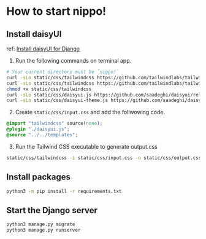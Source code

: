# How to start nippo!
## Install daisyUI
ref: [Install daisyUI for Django](https://daisyui.com/docs/install/django/?lang=ja)

1. Run the following commands on terminal app.

```bash
# Your current directory must be `nippo!`
curl -sLo static/css/tailwindcss https://github.com/tailwindlabs/tailwindcss/releases/latest/download/tailwindcss-macos-arm64
curl -sLo static/css/tailwindcss https://github.com/tailwindlabs/tailwindcss/releases/latest/download/tailwindcss-macos-x64
chmod +x static/css/tailwindcss
curl -sLo static/css/daisyui.js https://github.com/saadeghi/daisyui/releases/latest/download/daisyui.js
curl -sLo static/css/daisyui-theme.js https://github.com/saadeghi/daisyui/releases/latest/download/daisyui-theme.js
```

2. Create `static/css/input.css` and add the follwowing code.

```css
@import "tailwindcss" source(none);
@plugin "./daisyui.js";
@source "../../templates";
```

3. Run the Tailwind CSS executable to generate output.css
```bash
static/css/tailwindcss -i static/css/input.css -o static/css/output.css --watch
```

 ## Install packages
 ```bash
 python3 -m pip install -r requirements.txt
 ```

 ## Start the Django server
 ```bash
 python3 manage.py migrate
 python3 manage.py runserver
 ```
